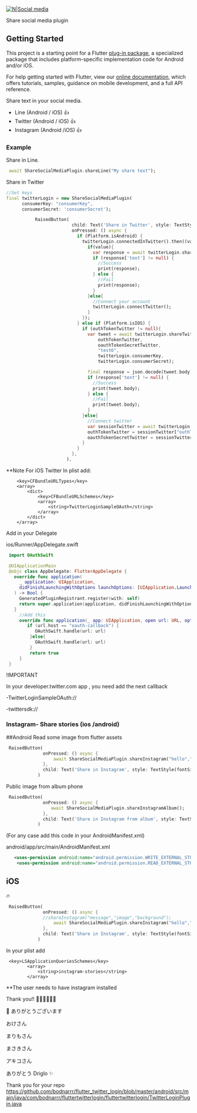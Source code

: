 
[![N|Social media](https://i.ibb.co/QYMBDZ5/share.png)](https://ibb.co/kqXnmpd)

Share social media plugin

## Getting Started

This project is a starting point for a Flutter
[plug-in package](https://flutter.dev/developing-packages/),
a specialized package that includes platform-specific implementation code for
Android and/or iOS.

For help getting started with Flutter, view our
[online documentation](https://flutter.dev/docs), which offers tutorials,
samples, guidance on mobile development, and a full API reference.


Share text in your social media.

  - Line (Android / iOS) :+1:
  - Twitter (Android / iOS) :+1:
  - Instagram (Android /iOS) :+1:

### Example

Share in Line.

```dart
 await ShareSocialMediaPlugin.shareLine("My share text");
```

Share in Twitter
```dart
//Set keys
final twitterLogin = new ShareSocialMediaPlugin(
      consumerKey: "consumerKey",
      consumerSecret: 'consumerSecret');

           RaisedButton(
                         child: Text('Share in Twitter', style: TextStyle(fontSize: 20)),
                         onPressed: () async {
                           if (Platform.isAndroid) {
                             twitterLogin.connectedInTwitter().then((value) async{
                               if(value){
                                 var response = await twitterLogin.shareTwitter("code tesr");
                                 if (response['text'] != null) {
                                   //Success
                                   print(response);
                                 } else {
                                   //Fail
                                   print(response);
                                 }
                               }else{
                                 //Connect your account
                                 twitterLogin.connectTwitter();
                               }
                             });
                           } else if (Platform.isIOS) {
                             if (outhTokenTwitter != null){
                               var tweet = await twitterLogin.shareTwitteriOS(
                                   outhTokenTwitter,
                                   oauthTokenSecretTwitter,
                                   "test6",
                                   twitterLogin.consumerKey,
                                   twitterLogin.consumerSecret);

                               final response = json.decode(tweet.body);
                               if (response['text'] != null) {
                                 //Success
                                 print(tweet.body);
                               } else {
                                 //Fail
                                 print(tweet.body);
                               }
                             }else{
                               //Connect twitter
                               var sessionTwitter = await twitterLogin.currentSessionIOS();
                               outhTokenTwitter = sessionTwitter["outhToken"];
                               oauthTokenSecretTwitter = sessionTwitter["oauthTokenSecret"];
                             }
                           }
                         },
                       ),
```
**Note For iOS Twitter
In plist
add:
```
	<key>CFBundleURLTypes</key>
	<array>
		<dict>
			<key>CFBundleURLSchemes</key>
			<array>
				<string>TwitterLoginSampleOAuth</string>
			</array>
		</dict>
	</array>

```
Add in your Delegate

ios/Runner/AppDelegate.swift

```swift
 import OAuthSwift

 @UIApplicationMain
 @objc class AppDelegate: FlutterAppDelegate {
   override func application(
     _ application: UIApplication,
     didFinishLaunchingWithOptions launchOptions: [UIApplication.LaunchOptionsKey: Any]?
   ) -> Bool {
     GeneratedPluginRegistrant.register(with: self)
     return super.application(application, didFinishLaunchingWithOptions: launchOptions)
   }
     //Add this
     override func application(_ app: UIApplication, open url: URL, options: [UIApplication.OpenURLOptionsKey : Any] = [:]) -> Bool {
        if (url.host == "oauth-callback") {
           OAuthSwift.handle(url: url)
         }else{
           OAuthSwift.handle(url: url)
         }
         return true
     }
 }

```


!IMPORTANT

In your developer.twitter.com app , you need add the next callback

-TwitterLoginSampleOAuth://

-twittersdk://


### Instagram- Share stories (ios /android)

##Android
Read some image from flutter assets
```dart
 RaisedButton(
              onPressed: () async {
                  await ShareSocialMediaPlugin.shareInstagram("hello","assets/nofumar.jpg");
              },
              child: Text('Share in Instagram', style: TextStyle(fontSize: 20)),
            )

```

Public image from album phone
```dart
 RaisedButton(
              onPressed: () async {
                 await ShareSocialMediaPlugin.shareInstagramAlbum();
              },
              child: Text('Share in Instagram from album', style: TextStyle(fontSize: 20)),
            )

```

(For any case add this code in your AndroidManifest.xml)

android/app/src/main/AndroidManifest.xml

```xml
   <uses-permission android:name="android.permission.WRITE_EXTERNAL_STORAGE"/>
    <uses-permission android:name="android.permission.READ_EXTERNAL_STORAGE"/>
```

## iOS
:fire:
```dart
 RaisedButton(
              onPressed: () async {
              //shareInstagram("message","image","background");
                  await ShareSocialMediaPlugin.shareInstagram("hello","assets/my_image.jpg","assets/background");
              },
              child: Text('Share in Instagram', style: TextStyle(fontSize: 20)),
            )

```

In your plist add
```
 <key>LSApplicationQueriesSchemes</key>
        <array>
            <string>instagram-stories</string>
        </array>
```

**The user needs to have instagram installed


Thank you!! :beer::beer::beer::beer::beer::beer:

:sparkling_heart:
ありがとうございます

おけさん

まりもさん

まさきさん

アキコさん


ありがとう Driglo :sparkles:



Thank you for your repo
https://github.com/bodnarrr/flutter_twitter_login/blob/master/android/src/main/java/com/bodnarrr/fluttertwitterlogin/fluttertwitterlogin/TwitterLoginPlugin.java